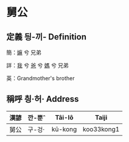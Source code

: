 # 舅公
## 定義 딍-끼- Definition
簡：[嫲](member9.md) 兮 兄弟

詳：[我](member1.md) 兮 [爸](member2.md) 兮 [媽](member9.md) 兮 兄弟

英：Grandmother's brother

## 稱呼 칑·허· Address

漢諺 | 깐-뿐ˆ | Tâi-lô | Taiji
--- | --- | --- | --- 
舅公 | 구-겅· | kū-kong | koo33kong1 
